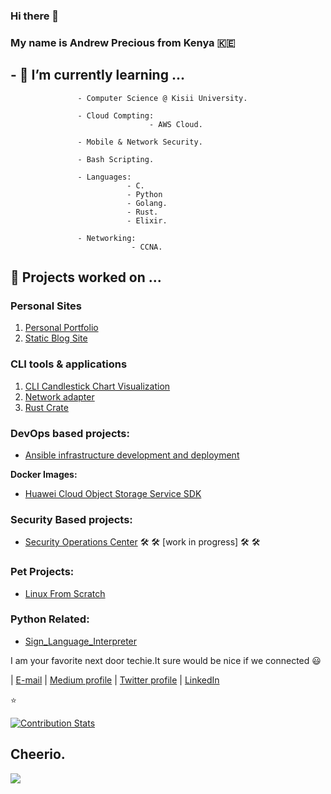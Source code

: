 ### Hi there 👋

### My name is Andrew Precious from Kenya :kenya:

## - 🌱 I’m currently learning ...
                    
                   - Computer Science @ Kisii University.                            
                                                                                     
                   - Cloud Compting:                                                 
                                   - AWS Cloud.
                   
                   - Mobile & Network Security.
                                      
                   - Bash Scripting.
                   
                   - Languages:
                              - C.
                              - Python
                              - Golang.
                              - Rust.
                              - Elixir.
                   
                   - Networking:
                               - CCNA.
                   
##  🌱 Projects worked on ...

### Personal Sites
1. [Personal Portfolio](https://andrewmbugua.netlify.app/)
2. [Static Blog Site ](https://andrewmbugua.github.io/)

### CLI tools & applications
1. [CLI Candlestick Chart Visualization](https://github.com/AndrewMbugua/cli-candlestick-chart)
2. [Network adapter](https://github.com/AndrewMbugua/network_applications/tree/main/network-adapters)
3. [Rust Crate](https://crates.io/crates/tcp_packet)

### DevOps based projects:
- [Ansible infrastructure development and deployment](https://github.com/Andrews-Projects/Ansible-infrastructure-development-and-deployment)

**Docker Images:**

- [Huawei Cloud Object Storage Service SDK](https://hub.docker.com/repository/docker/andrewmbugua/huawei_cloud_obs_sdk)

### Security Based projects:

 - [Security Operations Center](https://github.com/Andrews-Projects/Security-Operations-Center)    🛠️ 🛠️ [work in progress] 🛠️ 🛠️
 
### Pet Projects:
- [Linux From Scratch](https://github.com/AndrewMbugua/Sahara)


### Python Related:
- [Sign_Language_Interpreter](https://github.com/AndrewMbugua/Sign_Language_Interpreter)


                    
I am your favorite next door techie.It sure would be nice if we connected :smiley:


                                                        
| [E-mail](andrewmbugua388@gmail.com)    |    [Medium profile](https://medium.com/@andrewmbugua388)     |    [Twitter profile](https://twitter.com/DarkseidCodes)    |   [LinkedIn](https://www.linkedin.com/in/andrew-mbugua-28a83518b/)
                                                        

:star:

[![Contribution Stats](https://github-contribution-stats.vercel.app/api/?username=AndrewMbugua)](https://github.com/AndrewMbugua/github-contribution-stats/)


## Cheerio.

![](https://raw.githubusercontent.com/Giphy/GiphyAPI/master/api_giphy_header.gif)
